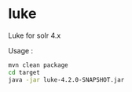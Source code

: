 luke
====

Luke for solr 4.x

Usage :

```bash
mvn clean package
cd target
java -jar luke-4.2.0-SNAPSHOT.jar
```
